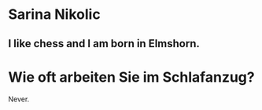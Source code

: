 # Sarina Nikolic
## I like chess and I am born in Elmshorn.



# Wie oft arbeiten Sie im Schlafanzug?
Never.

